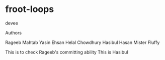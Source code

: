 # froot-loops
devee

Authors

Rageeb Mahtab
Yasin Ehsan
Helal Chowdhury
Hasibul Hasan
Mister Fluffy

This is to check Rageeb's committing ability
This is Hasibul
